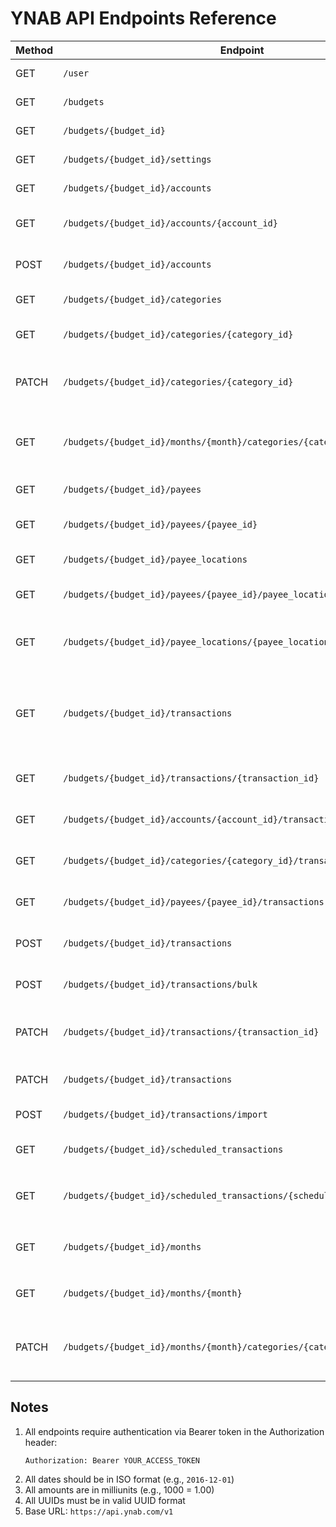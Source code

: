 # YNAB API Endpoints Reference

| Method | Endpoint | Name | Parameters |
|--------|----------|------|------------|
| GET | `/user` | Get User Info | None - Requires authentication header |
| GET | `/budgets` | List Budgets | Query: `include_accounts` (boolean, optional) |
| GET | `/budgets/{budget_id}` | Get Budget | Path: `budget_id` (UUID, required) |
| GET | `/budgets/{budget_id}/settings` | Get Budget Settings | Path: `budget_id` (UUID, required) |
| GET | `/budgets/{budget_id}/accounts` | List Accounts | Path: `budget_id` (UUID, required) |
| GET | `/budgets/{budget_id}/accounts/{account_id}` | Get Account | Path: `budget_id` (UUID, required), `account_id` (UUID, required) |
| POST | `/budgets/{budget_id}/accounts` | Create Account | Path: `budget_id` (UUID, required), Body: SaveAccount object |
| GET | `/budgets/{budget_id}/categories` | List Categories | Path: `budget_id` (UUID, required) |
| GET | `/budgets/{budget_id}/categories/{category_id}` | Get Category | Path: `budget_id` (UUID, required), `category_id` (UUID, required) |
| PATCH | `/budgets/{budget_id}/categories/{category_id}` | Update Category | Path: `budget_id` (UUID, required), `category_id` (UUID, required), Body: SaveCategory object |
| GET | `/budgets/{budget_id}/months/{month}/categories/{category_id}` | Get Month Category | Path: `budget_id` (UUID, required), `month` (ISO date, required), `category_id` (UUID, required) |
| GET | `/budgets/{budget_id}/payees` | List Payees | Path: `budget_id` (UUID, required) |
| GET | `/budgets/{budget_id}/payees/{payee_id}` | Get Payee | Path: `budget_id` (UUID, required), `payee_id` (UUID, required) |
| GET | `/budgets/{budget_id}/payee_locations` | List Payee Locations | Path: `budget_id` (UUID, required) |
| GET | `/budgets/{budget_id}/payees/{payee_id}/payee_locations` | List Payee's Locations | Path: `budget_id` (UUID, required), `payee_id` (UUID, required) |
| GET | `/budgets/{budget_id}/payee_locations/{payee_location_id}` | Get Payee Location | Path: `budget_id` (UUID, required), `payee_location_id` (UUID, required) |
| GET | `/budgets/{budget_id}/transactions` | List Transactions | Path: `budget_id` (UUID, required), Query: `since_date` (ISO date, optional), `type` (string, optional), `last_knowledge_of_server` (integer, optional) |
| GET | `/budgets/{budget_id}/transactions/{transaction_id}` | Get Transaction | Path: `budget_id` (UUID, required), `transaction_id` (UUID, required) |
| GET | `/budgets/{budget_id}/accounts/{account_id}/transactions` | List Account Transactions | Path: `budget_id` (UUID, required), `account_id` (UUID, required) |
| GET | `/budgets/{budget_id}/categories/{category_id}/transactions` | List Category Transactions | Path: `budget_id` (UUID, required), `category_id` (UUID, required) |
| GET | `/budgets/{budget_id}/payees/{payee_id}/transactions` | List Payee Transactions | Path: `budget_id` (UUID, required), `payee_id` (UUID, required) |
| POST | `/budgets/{budget_id}/transactions` | Create Transaction | Path: `budget_id` (UUID, required), Body: SaveTransaction object |
| POST | `/budgets/{budget_id}/transactions/bulk` | Bulk Create Transactions | Path: `budget_id` (UUID, required), Body: BulkTransactions object |
| PATCH | `/budgets/{budget_id}/transactions/{transaction_id}` | Update Transaction | Path: `budget_id` (UUID, required), `transaction_id` (UUID, required), Body: SaveTransaction object |
| PATCH | `/budgets/{budget_id}/transactions` | Bulk Update Transactions | Path: `budget_id` (UUID, required), Body: BulkTransactions object |
| POST | `/budgets/{budget_id}/transactions/import` | Import Transactions | Path: `budget_id` (UUID, required) |
| GET | `/budgets/{budget_id}/scheduled_transactions` | List Scheduled Transactions | Path: `budget_id` (UUID, required) |
| GET | `/budgets/{budget_id}/scheduled_transactions/{scheduled_transaction_id}` | Get Scheduled Transaction | Path: `budget_id` (UUID, required), `scheduled_transaction_id` (UUID, required) |
| GET | `/budgets/{budget_id}/months` | List Budget Months | Path: `budget_id` (UUID, required), Query: `last_knowledge_of_server` (integer, optional) |
| GET | `/budgets/{budget_id}/months/{month}` | Get Budget Month | Path: `budget_id` (UUID, required), `month` (ISO date, required) |
| PATCH | `/budgets/{budget_id}/months/{month}/categories/{category_id}` | Update Month Category | Path: `budget_id` (UUID, required), `month` (ISO date, required), `category_id` (UUID, required) |

## Notes

1. All endpoints require authentication via Bearer token in the Authorization header:
   ```
   Authorization: Bearer YOUR_ACCESS_TOKEN
   ```
2. All dates should be in ISO format (e.g., `2016-12-01`)
3. All amounts are in milliunits (e.g., 1000 = 1.00)
4. All UUIDs must be in valid UUID format
5. Base URL: `https://api.ynab.com/v1`
